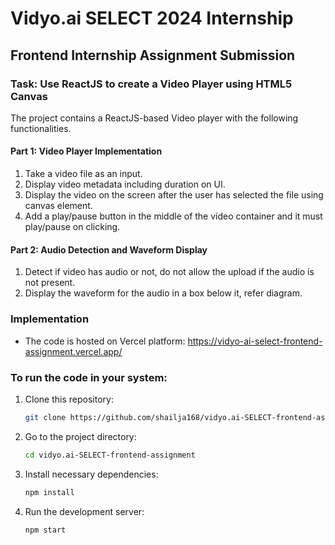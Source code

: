 # Vidyo.ai SELECT 2024 Internship 

## Frontend Internship Assignment Submission

### Task: Use ReactJS to create a Video Player using HTML5 Canvas

The project contains a ReactJS-based Video player with the following functionalities.

#### Part 1: Video Player Implementation

1. Take a video file as an input.
2. Display video metadata including duration on UI.
3. Display the video on the screen after the user has selected the file using canvas element.
4. Add a play/pause button in the middle of the video container and it must play/pause on clicking.

#### Part 2: Audio Detection and Waveform Display

1. Detect if video has audio or not, do not allow the upload if the audio is not present.
2. Display the waveform for the audio in a box below it, refer diagram.


### Implementation
- The code is hosted on Vercel platform: https://vidyo-ai-select-frontend-assignment.vercel.app/ 

### To run the code in your system:
1. Clone this repository:
   ```bash
   git clone https://github.com/shailja168/vidyo.ai-SELECT-frontend-assignment
   ```
   
2. Go to the project directory:
   ```bash
   cd vidyo.ai-SELECT-frontend-assignment
   ```

3. Install necessary dependencies:
   ```bash
   npm install
   ```

4. Run the development server:
   ```bash
   npm start
   ```
